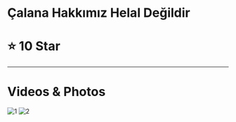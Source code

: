 
# Çalana Hakkımız Helal Değildir
# ⭐ 10 Star 
-----
# Videos & Photos 
![1](https://i.imgur.com/vqnSzkj.png)
![2](https://imgur.com/PnlLqjG.gif)
